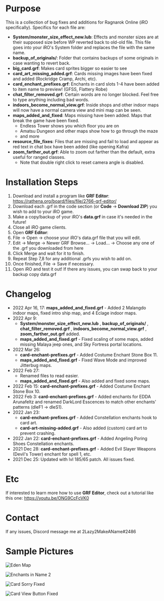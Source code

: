 # Purpose #
This is a collection of bug fixes and additions for Ragnarok Online (iRO specifically). Specifics for each file are:
- **System/monster_size_effect_new.lub**: Effects and monster sizes are at their supposed size before WP reverted back to old-old file. This file goes into your iRO's System folder and replaces the file with the same name.
- **backup_of_originals/**: Folder that contains backups of some originals in case wanting to revert back.
- **big_card.grf**: Makes card sprites bigger so easier to see
- **card_art_missing_added.grf**: Cards missing images have been fixed and added (Rockridge Cramp, Archi, etc).
- **card_enchant_prefixes.grf**: Enchants in card slots 1-4 have been added to item name to preview! (GFSS, Flattery Robe)
- **chat_filter_removed.grf**: Certain words are no longer blocked. Feel free to type anything including bad words.
- **indoors_become_normal_view.grf**: Inside shops and other indoor maps will now have a normal camera view and mini map can be seen.
- **maps_added_and_fixed**: Maps missing have been added. Maps that break the game have been fixed.
  - Endless Tower shows you which floor you are on
  - Amatsu Dungeon and other maps show how to go through the maze
  - and more
- **resource_file_fixes**: Files that are missing and fail to load and appear as red text in chat box have been added (like opening Kafra)
- **zoom_farther_out.grf**: Able to zoom out farther than the default, extra useful for ranged classes.
  - Note that double right click to reset camera angle is disabled.

# Installation Steps #
1. Download and install a program like **GRF Editor**: https://rathena.org/board/files/file/2766-grf-editor/
2. Download each .grf in the code section (or **Code** -> **Download ZIP**) you wish to add to your iRO game.
3. Make a copy/backup of your iRO's **data.grf** in case it's needed in the future!
4. Close all iRO game clients.
5. Open **GRF Editor**:
6. File -> Open -> choose your iRO's data.grf file that you will edit.
7. Edit -> Merge -> Newer GRF Browse... -> Load... -> Choose any one of the .grf you downloaded from here
8. Click Merge and wait for it to finish.
9. Repeat Step 7,8 for any additional .grfs you wish to add on.
10. Once finished, File -> Save if necessary.
11. Open iRO and test it out! If there any issues, you can swap back to your backup copy data.grf

# Changelog #
- 2022 Apr 16, 17: **maps_added_and_fixed.grf** - Added 2 Malangdo indoor maps, fixed intro ship map, and 4 Eclage indoor maps.
- 2022 Apr 9: 
  - **System/monster_size_effect_new.lub** , **backup_of_originals/** , **chat_filter_removed.grf** , **indoors_become_normal_view.grf** , **zoom_farther_out.grf** added.
  - **maps_added_and_fixed.grf** - Fixed scaling of some maps, added missing Malaya jeep ones, and Sky Fortress portal locations.
- 2022 Mar 26: 
  - **card-enchant-prefixes.grf** - Added Costume Enchant Stone Box 11. 
  - **maps_added_and_fixed.grf** - Fixed Wave Mode and improved Jitterbug maps.  
- 2022 Feb 27: 
  - Renamed files to read easier. 
  - **maps_added_and_fixed.grf** - Also added and fixed some maps.
- 2022 Feb 15: **card-enchant-prefixes.grf** - Added Costume Enchant Stone Box 10.
- 2022 Feb 3: **card-enchant-prefixes.grf** - Added enchants for EDDA Arunafeltz and renamed DarkLord Esscences to match other enchants' patterns (dleF1 -> dleS1). 
- 2022 Jan 23: 
  - **card-enchant-prefixes.grf** - Added Constellation enchants hook to card art. 
  - **card-art-missing-added.grf** - Also added (custom) card art to prevent crashing.  
- 2022 Jan 22: **card-enchant-prefixes.grf** - Added Angeling Poring Shoes Constellation enchants.  
- 2021 Dec 28: **card-enchant-prefixes.grf** - Added Evil Slayer Weapons (Devil's Tower) enchant for spell 1, etc.
- 2021 Dec 25: Updated with lvl 185/65 patch. All issues fixed.

# Etc #
If interested to learn more how to use **GRF Editor**, check out a tutorial like this one: https://youtu.be/ONG9CcFcVK0

# Contact #
If any issues, Discord message me at 2Lazy2MakeAName#2486

# Sample Pictures #
![Eden Map](https://user-images.githubusercontent.com/56460323/146634536-c895c854-828d-40f8-811f-27911659a1bb.jpg)

![Enchants in Name 2](https://user-images.githubusercontent.com/56460323/146634561-c6cf520a-8351-4543-a911-7cf4d1927c19.jpg)

![Card Sorry Fixed](https://user-images.githubusercontent.com/56460323/146634564-fe3ccbfc-f8fd-4dcb-81a9-0d90a09c4a95.jpg)

![Card View Button Fixed](https://user-images.githubusercontent.com/56460323/146634565-ec143402-b233-46ba-984a-0e619d251994.jpg)
